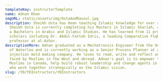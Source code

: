 ```yaml
---
templateKey: instructorTemplate
name: Adnan Khan
imgURL: static/assets/img/OstaAndRasoul.jpg
description: Sheikh Usta has been teaching Islamic knowledge for over a decade.
  Sheikh Usta is currently completing his Masters in Islamic Shariah, and holds
  a Bachelors in Arabic and Islamic Studies. He has learned from 11 prominent
  scholars including Dr. Abdul-Fattah Idris, a leading Comparative Fiqh
  professor at al-Azhar.
descriptionMore: Adnan graduated as a Mechatronics Engineer from the University
  of Waterloo and is currently working as a Senior Process Planner at a plastic
  injection mold making company. He loves to read, write and reflect on issues
  faced by Muslims in the West and abroad. Adnan's goal is to empower the
  Muslims in Canada, help build robust leadership and change agents in society
  who work together strategically on the Islamic vision.
slug: /YD/YDInstructors/YDInstructors
---
```

